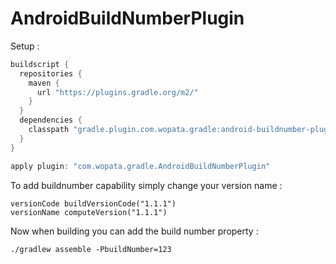 # AndroidBuildNumberPlugin

Setup : 
```groovy
buildscript {
  repositories {
    maven {
      url "https://plugins.gradle.org/m2/"
    }
  }
  dependencies {
    classpath "gradle.plugin.com.wopata.gradle:android-buildnumber-plugin:1.0.0"
  }
}

apply plugin: "com.wopata.gradle.AndroidBuildNumberPlugin"
```

To add buildnumber capability simply change your version name : 
```
versionCode buildVersionCode("1.1.1")
versionName computeVersion("1.1.1")
```

Now when building you can add the build number property : 
```
./gradlew assemble -PbuildNumber=123
```
